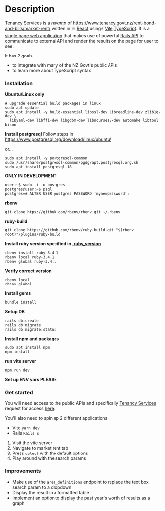 # Description
Tenancy Services is a _revamp_ of https://www.tenancy.govt.nz/rent-bond-and-bills/market-rent/ written in ⚛️ [React](https://react.dev/) using⚡ [Vite](https://vite.dev/)  [TypeScript](https://www.typescriptlang.org/). It is a [single page web application](https://developer.mozilla.org/en-US/docs/Glossary/SPA) that makes use of powerful [Rails API](https://api.rubyonrails.org/) to communicate to external API and render the results on the page for user to see.

It has 2 goals
- to integrate with many of the NZ Govt's public APIs
- to learn more about TypeScript syntax

### Installation

**Ubuntu/Linux only**
```
# upgrade essential build packages in linux
sudo apt update
sudo apt install -y build-essential libssl-dev libreadline-dev zlib1g-dev \
  libyaml-dev libffi-dev libgdbm-dev libncurses5-dev automake libtool bison
```

**Install postgresql**
Follow steps in https://www.postgresql.org/download/linux/ubuntu/

or...

```
sudo apt install -y postgresql-common
sudo /usr/share/postgresql-common/pgdg/apt.postgresql.org.sh
sudo apt install postgresql-18
```

**ONLY IN DEVELOPMENT**
```
user:~$ sudo -i -u postgres
postgres@user:~$ psql
postgres=# ALTER USER postgres PASSWORD 'mynewpassword';
```

**rbenv**
```
git clone htps://github.com/rbenv/rbenv.git ~/.rbenv
```

**ruby-build**
```
git clone https://github.com/rbenv/ruby-build.git "$(rbenv root)"/plugins/ruby-build
```

**Install ruby version specified in [.ruby_version](https://github.com/GyuchanLim/tenancy_services/blob/task/addGetStartedDoc/.ruby-version)**
```
rbenv install ruby-3.4.1
rbenv local ruby-3.4.1
rbenv global ruby-3.4.1
```

**Verify correct version**
```
rbenv local
rbenv global
```

**Install gems**
```
bundle install
```

**Setup DB**

```
rails db:create
rails db:migrate
rails db:migrate:status
```

**Install npm and packages**
```
sudo apt install npm
npm install
```

**run vite server**
```
npm run dev
```

**Set up ENV vars PLEASE**

### Get started
You will need access to the public APIs and specifically [Tenancy Services](https://portal.api.business.govt.nz/apis#tags=TenancyServices) request for access [here](https://portal.api.business.govt.nz/).

You'll also need to spin up 2 different applications
- Vite `yarn dev`
- Rails `Rails s`

1. Visit the vite server
2. Navigate to market rent tab
3. Press `select` with the default options
4. Play around with the search params

### Improvements
- Make use of the `area_definitions` endpoint to replace the text box search param to a dropdown
- Display the result in a formatted table
- Implement an option to display the past year's worth of results as a graph
